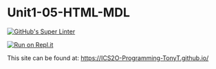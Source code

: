 # Unit1-05-HTML-MDL
[![GitHub's Super Linter](https://github.com/ICS2O-Programming-TonyT/Unit1-05-HTML-MDL/workflows/GitHub's%20Super%20Linter/badge.svg)](https://github.com/ICS2O-Programming-TonyT/Unit1-05-HTML-MDL/actions)


[![Run on Repl.it](https://repl.it/badge/github/ICS2O-Programming-TonyT/Unit1-05-HTML-MDL)](https://repl.it/github/ICS2O-Programming-TonyT/Unit1-05-HTML-MDL)


This site can be found at: [https://ICS2O-Programming-TonyT.github.io/<REPOSITORY>](https://ICS2O-Programming-TonyT.github.io/Unit1-05-HTML-MDL)